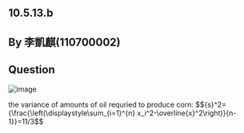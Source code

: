 ## 10.5.13.b
## By 李凱麒(110700002)

## Question
![image](https://github.com/HWTeng-Course/202402-Statistics/assets/162072191/1792a458-ac8b-4a70-bde8-708446066f95)

the variance of amounts of oil requried to produce corn:
 $${s}^2=\{\frac{\left(\displaystyle\sum_{i=1}^{n} x_i^2-\overline{x}^2\right)}{n-1}}=11/3$$
